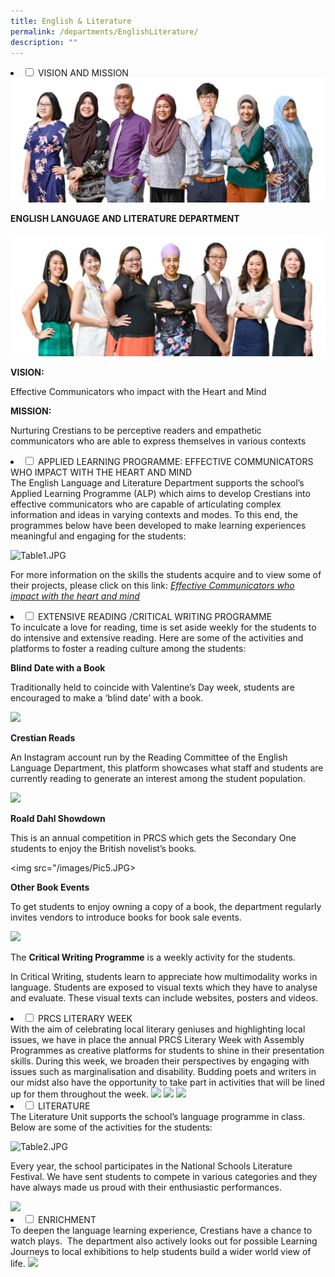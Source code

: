 ```yaml
---
title: English & Literature
permalink: /departments/EnglishLiterature/
description: ""
---
```

<li>
		<input type="checkbox" id="accordion1">
		<label for="accordion1">VISION AND MISSION</label>
<div>
	
<img src="/images/Pic1.jpg"> 

**ENGLISH LANGUAGE AND LITERATURE DEPARTMENT**

<img src="/images/Pic2.jpg">

**VISION:**

Effective Communicators who impact with the Heart and Mind

  

**MISSION:**

Nurturing Crestians to be perceptive readers and empathetic communicators who are able to express themselves in various contexts
	</div>
	
<li>
		<input type="checkbox" id="accordion2">
		<label for="accordion2">APPLIED LEARNING PROGRAMME: EFFECTIVE COMMUNICATORS WHO IMPACT WITH THE HEART AND MIND</label> 

<div>
	The English Language and Literature Department supports the school’s Applied Learning Programme (ALP) which aims to develop Crestians into effective communicators who are capable of articulating complex information and ideas in varying contexts and modes. To this end, the programmes below have been developed to make learning experiences meaningful and engaging for the students:  

![Table1.JPG](https://prcss.moe.edu.sg/qql/slot/u200/pdf/Eng&Lit/Table1.JPG)

  

For more information on the skills the students acquire and to view some of their projects, please click on this link: [_Effective Communicators who impact with the heart and mind_](https://prcss.moe.edu.sg/about-us/virtual-open-house-2021) 

</div>

<li>
		<input type="checkbox" id="accordion3">
		<label for="accordion3">EXTENSIVE READING /CRITICAL WRITING PROGRAMME</label>

<div>
	To inculcate a love for reading, time is set aside weekly for the students to do intensive and extensive reading. Here are some of the activities and platforms to foster a reading culture among the students:  

  

**Blind Date with a Book**

Traditionally held to coincide with Valentine’s Day week, students are encouraged to make a ‘blind date’ with a book.

  

<img src="/images/Pic3.JPG">

**Crestian Reads**  

An Instagram account run by the Reading Committee of the English Language Department, this platform showcases what staff and students are currently reading to generate an interest among the student population.

  

<img src="/images/Pic4.JPG">

**Roald Dahl Showdown**  

This is an annual competition in PRCS which gets the Secondary One students to enjoy the British novelist’s books.

  

<img src="/images/Pic5.JPG>

**Other Book Events**  

To get students to enjoy owning a copy of a book, the department regularly invites vendors to introduce books for book sale events.

  

<img src="/images/Pic6.JPG">

  

The **Critical Writing Programme** is a weekly activity for the students.  

In Critical Writing, students learn to appreciate how multimodality works in language. Students are exposed to visual texts which they have to analyse and evaluate. These visual texts can include websites, posters and videos. </div>

<li>
		<input type="checkbox" id="accordion4">
		<label for="accordion4">PRCS LITERARY WEEK </label>
	
<div>
	With the aim of celebrating local literary geniuses and highlighting local issues, we have in place the annual PRCS Literary Week with Assembly Programmes as creative platforms for students to shine in their presentation skills. During this week, we broaden their perspectives by engaging with issues such as marginalisation and disability. Budding poets and writers in our midst also have the opportunity to take part in activities that will be lined up for them throughout the week.  
  

<img src="/images/Pic7.JPG">

  

<img src="/images/Pic8.JPG">

  

<img src="/images/Pic9.JPG">
	</div>

<li>
		<input type="checkbox" id="accordion5">
		<label for="accordion5">LITERATURE</label>  

<div> 
	The Literature Unit supports the school’s language programme in class. Below are some of the activities for the students:  
  

![Table2.JPG](https://prcss.moe.edu.sg/qql/slot/u200/pdf/Eng&Lit/Table2.JPG)

  

Every year, the school participates in the National Schools Literature Festival. We have sent students to compete in various categories and they have always made us proud with their enthusiastic performances.  

  

<img src="/images/Pic10.JPG">
	</div>

<li>
		<input type="checkbox" id="accordion6">
		<label for="accordion6">ENRICHMENT</label>
	
<div>
	To deepen the language learning experience, Crestians have a chance to watch plays.  The department also actively looks out for possible Learning Journeys to local exhibitions to help students build a wider world view of life.  
  

<img src="/images/Pic11.JPG">
	</div>